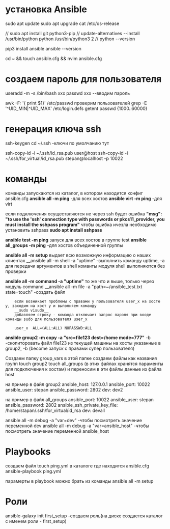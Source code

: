 # установка Ansible
sudo apt update
sudo apt upgrade
cat /etc/os-release

// sudo apt install git python3-pip
// update-alternatives --install /usr/bin/python python /usr/bin/python3 2
// python --version

pip3 install ansible
ansible --version

cd ~ && touch ansible.cfg && nvim ansible.cfg

# создаем пароль для пользователя
useradd -m -s /bin/bash xxx
passwd xxx
--вводим пароль

awk -F: '{ print $1}' /etc/passwd
проверим пользователей 
grep -E '^UID_MIN|^UID_MAX' /etc/login.defs
getent passwd {1000..60000}

# генерация ключа ssh
ssh-keygen
cd ~/.ssh  -ключи по умолчанию тут

ssh-copy-id -i ~/.ssh/id_rsa.pub user@host
ssh-copy-id -i ~/.ssh/for_virtual/id_rsa.pub stepan@localhost -p 10022

# команды 
команды запускаются из каталог, в котором находится конфиг ansible.cfg
__ansible all -m ping__ -для всех хостов
__ansible virt -m ping__ -для virt

если подключения осуществляются не через ssh
будет ошибка
__"msg": "to use the 'ssh' connection type with passwords or pkcs11_provider, you must install the sshpass program"__
чтобы ошибка ичезла необходимо установить sshpass 
__sudo apt install sshpass__


__ansible test -m ping__ запуск для всех хостов в группе test
__ansible all_groups -m ping__ -для хостов объединенной группы

__ansible all -m setup__ выдает всю возможную информацию о наших клиентах
__ansible all -m shell -a "uptime" -выполнить команду uptime, -a для передачи аргументов в shell 
команты модуля shell выполняются без проверки

__ansible all -m command -a "uptime"__ то же что и выше, только через модуль command
__ansible all -m file -a "path=~/ansible_test.txt state=touch" -создать файл

        если возникают проблемы с правами у пользователя user_x на хосте y, заходим на хост y и выполняем команду 
        __sudo visudo__
        добавляем строку - команда отключает запрос пароля при вооде команды sudo для пользователя user_x

        user_x  ALL=(ALL:ALL) NOPASSWD:ALL
__ansible group2 -m copy -a "src=file123 dest=/home mode=777"__ -b -скопиторовать файл file123 из текущей машины на хосты указанные в group2, -b (become запуск с правами супер пользователя)

Создаем папку group_vars
в этой папке создаем файлы как названия групп
touch group2
touch all_groups
(в этих файлах хранятся параменты для подключения к хостам) и переносим в эти файлы данные из файла host

на пример в файл group2
ansible_host: 127.0.0.1
ansible_port: 10022 
ansible_user: stepan 
ansible_password: 2802
dev: dev2

на пример в файл all_groups
ansible_port: 10022 
ansible_user: stepan 
ansible_password: 2802
ansible_ssh_private_key_file: /home/stapan/.ssh/for_virtual/id_rsa
dev: devall

ansible all -m debug -a "var=dev" -чтобы посмотреть значение переменной dev
ansible all -m debug -a "var=ansible_host" -чтобы посмотреть значение переменной ansible_host

# Playbooks
создаем файл touch ping.yml в каталоге где находится ansible.cfg
ansible-playbook ping.yml

парамерты в playbook можно брать из команды ansible all -m setup

# Роли
ansible-galaxy init first_setup  -создаем роль(на диске создается каталог с именем роли - first_setup)

